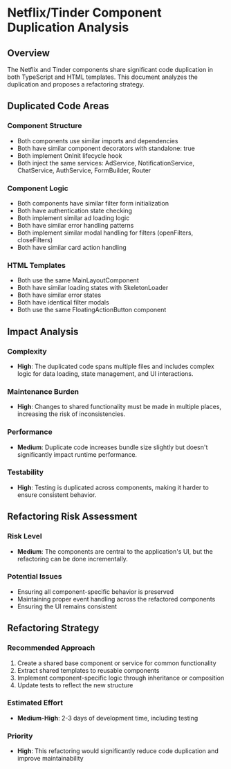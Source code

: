 # Netflix/Tinder Component Duplication Analysis

## Overview

The Netflix and Tinder components share significant code duplication in both TypeScript and HTML templates. This document analyzes the duplication and proposes a refactoring strategy.

## Duplicated Code Areas

### Component Structure

- Both components use similar imports and dependencies
- Both have similar component decorators with standalone: true
- Both implement OnInit lifecycle hook
- Both inject the same services: AdService, NotificationService, ChatService, AuthService, FormBuilder, Router

### Component Logic

- Both components have similar filter form initialization
- Both have authentication state checking
- Both implement similar ad loading logic
- Both have similar error handling patterns
- Both implement similar modal handling for filters (openFilters, closeFilters)
- Both have similar card action handling

### HTML Templates

- Both use the same MainLayoutComponent
- Both have similar loading states with SkeletonLoader
- Both have similar error states
- Both have identical filter modals
- Both use the same FloatingActionButton component

## Impact Analysis

### Complexity

- **High**: The duplicated code spans multiple files and includes complex logic for data loading, state management, and UI interactions.

### Maintenance Burden

- **High**: Changes to shared functionality must be made in multiple places, increasing the risk of inconsistencies.

### Performance

- **Medium**: Duplicate code increases bundle size slightly but doesn't significantly impact runtime performance.

### Testability

- **High**: Testing is duplicated across components, making it harder to ensure consistent behavior.

## Refactoring Risk Assessment

### Risk Level

- **Medium**: The components are central to the application's UI, but the refactoring can be done incrementally.

### Potential Issues

- Ensuring all component-specific behavior is preserved
- Maintaining proper event handling across the refactored components
- Ensuring the UI remains consistent

## Refactoring Strategy

### Recommended Approach

1. Create a shared base component or service for common functionality
2. Extract shared templates to reusable components
3. Implement component-specific logic through inheritance or composition
4. Update tests to reflect the new structure

### Estimated Effort

- **Medium-High**: 2-3 days of development time, including testing

### Priority

- **High**: This refactoring would significantly reduce code duplication and improve maintainability
